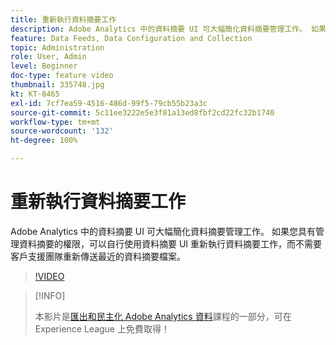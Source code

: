 ```yaml
---
title: 重新執行資料摘要工作
description: Adobe Analytics 中的資料摘要 UI 可大幅簡化資料摘要管理工作。 如果您具有管理資料摘要的權限，可以自行使用資料摘要 UI 重新執行資料摘要工作，而不需要客戶支援團隊重新傳送最近的資料摘要檔案。
feature: Data Feeds, Data Configuration and Collection
topic: Administration
role: User, Admin
level: Beginner
doc-type: feature video
thumbnail: 335748.jpg
kt: KT-8465
exl-id: 7cf7ea59-4516-486d-99f5-79cb55b23a3c
source-git-commit: 5c11ee3222e5e3f81a13ed8fbf2cd22fc32b1740
workflow-type: tm+mt
source-wordcount: '132'
ht-degree: 100%

---
```


# 重新執行資料摘要工作

Adobe Analytics 中的資料摘要 UI 可大幅簡化資料摘要管理工作。 如果您具有管理資料摘要的權限，可以自行使用資料摘要 UI 重新執行資料摘要工作，而不需要客戶支援團隊重新傳送最近的資料摘要檔案。

>[!VIDEO](https://video.tv.adobe.com/v/335748/?quality=12&learn=on)

>[!INFO]
>
> 本影片是[匯出和民主化 Adobe Analytics 資料](https://experienceleague.adobe.com/?recommended=Analytics-A-1-2022.1.democratizing)課程的一部分，可在 Experience League 上免費取得！